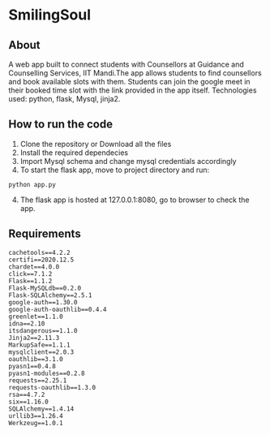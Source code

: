 # SmilingSoul 

## About
A web app built to connect students with Counsellors at Guidance and Counselling Services, IIT Mandi.The app allows students to find counsellors and book available slots with them. Students can join the google meet in their booked time slot with the link provided in the app itself. Technologies used: python, flask, Mysql, jinja2.
## How to run the code
1. Clone the repository or Download all the files
2. Install the required dependecies
3. Import Mysql schema and change mysql credentials accordingly
4. To start the flask app, move to project directory and run:
```
python app.py
```
4. The flask app is hosted at 127.0.0.1:8080, go to browser to check the app.

## Requirements
```
cachetools==4.2.2
certifi==2020.12.5
chardet==4.0.0
click==7.1.2
Flask==1.1.2
Flask-MySQLdb==0.2.0
Flask-SQLAlchemy==2.5.1
google-auth==1.30.0
google-auth-oauthlib==0.4.4
greenlet==1.1.0
idna==2.10
itsdangerous==1.1.0
Jinja2==2.11.3
MarkupSafe==1.1.1
mysqlclient==2.0.3
oauthlib==3.1.0
pyasn1==0.4.8
pyasn1-modules==0.2.8
requests==2.25.1
requests-oauthlib==1.3.0
rsa==4.7.2
six==1.16.0
SQLAlchemy==1.4.14
urllib3==1.26.4
Werkzeug==1.0.1
```

